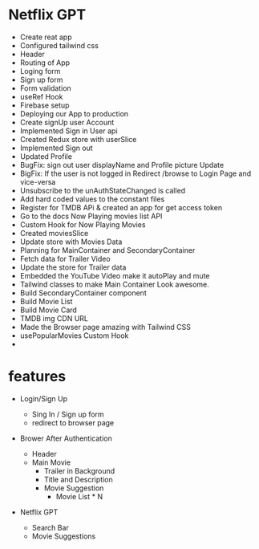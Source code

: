 
# Netflix GPT

- Create reat app
- Configured tailwind css
- Header
- Routing of App
- Loging form
- Sign up form
- Form validation
- useRef Hook
- Firebase setup
- Deploying our App to production
- Create signUp user Account    
- Implemented Sign in User api
- Created Redux store with userSlice
- Implemented Sign out
- Updated Profile
- BugFix: sign out user displayName and Profile picture Update
- BigFix:  If the user is not logged in Redirect /browse to Login Page and vice-versa
- Unsubscribe to the unAuthStateChanged is called
- Add hard coded values to the constant files  
- Register for TMDB APi & created an app for get access token
- Go to the docs Now Playing movies list API
- Custom Hook for Now Playing Movies
- Created moviesSlice
- Update store with Movies Data
- Planning for MainContainer and SecondaryContainer
- Fetch data for Trailer Video
- Update the store for Trailer data
- Embedded the YouTube Video make it autoPlay and mute
- Tailwind classes to make Main Container Look awesome.
- Build SecondaryContainer component
- Build Movie List
- Build Movie Card
- TMDB img CDN URL
- Made the Browser page amazing with Tailwind CSS
- usePopularMovies Custom Hook
-





# features

- Login/Sign Up
    - Sing In / Sign up form
    - redirect to browser page

- Brower After Authentication
    - Header
    - Main Movie
        - Trailer in Background
        - Title and Description
        - Movie Suggestion
            - Movie List * N

- Netflix GPT
    - Search Bar
    - Movie Suggestions